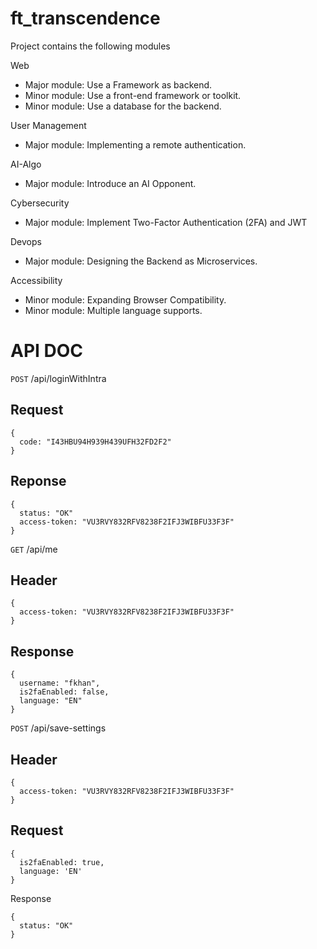 # ft_transcendence

Project contains the following modules

Web
- Major module: Use a Framework as backend.
- Minor module: Use a front-end framework or toolkit.
- Minor module: Use a database for the backend.

User Management
- Major module: Implementing a remote authentication.

AI-Algo
- Major module: Introduce an AI Opponent.

Cybersecurity
- Major module: Implement Two-Factor Authentication (2FA) and JWT

Devops
- Major module: Designing the Backend as Microservices.

Accessibility
- Minor module: Expanding Browser Compatibility.
- Minor module: Multiple language supports.


# API DOC

`POST` /api/loginWithIntra
## Request
```
{
  code: "I43HBU94H939H439UFH32FD2F2"
}
```
## Reponse
```
{
  status: "OK"
  access-token: "VU3RVY832RFV8238F2IFJ3WIBFU33F3F"
}
```

`GET` /api/me
## Header
```
{
  access-token: "VU3RVY832RFV8238F2IFJ3WIBFU33F3F"
}
```
## Response
```
{
  username: "fkhan",
  is2faEnabled: false,
  language: "EN"
}
```

`POST` /api/save-settings
## Header
```
{
  access-token: "VU3RVY832RFV8238F2IFJ3WIBFU33F3F"
}
```
## Request
```
{
  is2faEnabled: true,
  language: 'EN'
}
```
Response
```
{
  status: "OK"
}
```
